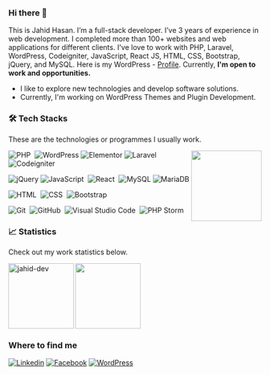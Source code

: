 ### Hi there 👋

This is Jahid Hasan. I’m a full-stack developer. I’ve 3 years of experience in web development. I completed more than 100+ websites and web applications for different clients. I've love to work with PHP, Laravel, WordPress, Codeigniter, JavaScript, React JS, HTML, CSS, Bootstrap, jQuery, and MySQL. Here is my WordPress - [Profile](https://profiles.wordpress.org/jahidcse/). Currently, **I'm open to work and opportunities.**

- I like to explore new technologies and develop software solutions.
- Currently, I'm working on WordPress Themes and Plugin Development.


### 🛠 Tech Stacks
These are the technologies or programmes I usually work.

 <img align="right" height="140" src="https://github-readme-stats.vercel.app/api/top-langs/?username=jahid-dev&theme=react&layout=compact" />
 
![PHP](https://img.shields.io/badge/-PHP-05122A?style=flat&logo=php)&nbsp;
![WordPress](https://img.shields.io/badge/Wordpress-21759B?style=flat-square&logo=wordpress&logoColor=white)
![Elementor](https://img.shields.io/badge/Elementor-9146FF?style=flat-square&logo=elementor&logoColor=white)
![Laravel](https://img.shields.io/badge/-Larvel-05122A?style=flat&logo=laravel)&nbsp;
![Codeigniter](https://img.shields.io/badge/-Codeigniter-05122A?style=flat&logo=codeigniter)&nbsp;

![jQuery](https://img.shields.io/badge/jQuery-0769AD?style=flat-square&logo=jquery&logoColor=white)
![JavaScript](https://img.shields.io/badge/-JavaScript-05122A?style=flat&logo=javascript)&nbsp;
![React](https://img.shields.io/badge/-React-05122A?style=flat&logo=react)&nbsp;
![MySQL](https://img.shields.io/badge/MySQL-005C84?style=flat-square&logo=mysql&logoColor=white)
![MariaDB](https://img.shields.io/badge/MariaDB-003545?style=flat-square&logo=mariadb&logoColor=white)

![HTML](https://img.shields.io/badge/-HTML-05122A?style=flat&logo=HTML5)&nbsp;
![CSS](https://img.shields.io/badge/-CSS-05122A?style=flat&logo=CSS3&logoColor=1572B6)&nbsp;
![Bootstrap](https://img.shields.io/badge/-Bootstrap-05122A?style=flat&logo=bootstrap&logoColor=563D7C)

![Git](https://img.shields.io/badge/-Git-05122A?style=flat&logo=git)&nbsp;
![GitHub](https://img.shields.io/badge/-GitHub-05122A?style=flat&logo=github)&nbsp;
![Visual Studio Code](https://img.shields.io/badge/-Visual%20Studio%20Code-05122A?style=flat&logo=visual-studio-code&logoColor=007ACC)&nbsp;
![PHP Storm](https://img.shields.io/badge/-PHP%20Storm-05122A?style=flat&logo=phpstorm)&nbsp;

### 📈 Statistics
Check out my work statistics below.

 <img  height= "130" align="left" alt="jahid-dev" src="https://github-readme-streak-stats.herokuapp.com/?user=jahid-dev&theme=dark&hide_border=true" />
 <img height= "130" src="https://github-readme-stats.vercel.app/api?username=jahid-dev&theme=dark&hide_border=true&show_icons=true&include_all_commits=true" />
 
 ### Where to find me

[![Linkedin](https://img.shields.io/badge/LinkedIn-0077B5?style=flat-square&logo=linkedin&logoColor=white)](https://www.linkedin.com/in/jahidcmt4/) 
[![Facebook](https://img.shields.io/badge/Facebook-1877F2?style=flat-square&logo=facebook&logoColor=white)](https://facebook.com/jahidcmt4)
[![WordPress](https://img.shields.io/badge/Wordpress-21759B?style=flat-square&logo=wordpress&logoColor=white)](https://profiles.wordpress.org/jahidcse/)

